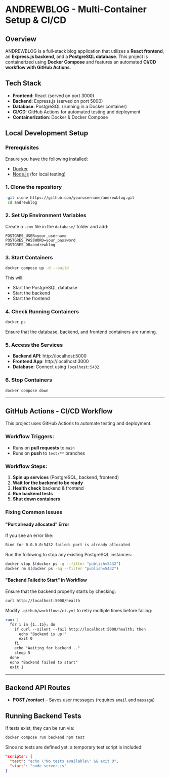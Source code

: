 # ANDREWBLOG - Multi-Container Setup & CI/CD

## Overview
ANDREWBLOG is a full-stack blog application that utilizes a **React frontend**, an **Express.js backend**, and a **PostgreSQL database**. This project is containerized using **Docker Compose** and features an automated **CI/CD workflow with GitHub Actions**.

## Tech Stack
- **Frontend**: React (served on port 3000)
- **Backend**: Express.js (served on port 5000)
- **Database**: PostgreSQL (running in a Docker container)
- **CI/CD**: GitHub Actions for automated testing and deployment
- **Containerization**: Docker & Docker Compose

## Local Development Setup
### Prerequisites
Ensure you have the following installed:
- [Docker](https://docs.docker.com/get-docker/)
- [Node.js](https://nodejs.org/) (for local testing)

### 1. Clone the repository
```sh
 git clone https://github.com/yourusername/andrewblog.git
 cd andrewblog
```

### 2. Set Up Environment Variables
Create a `.env` file in the `database/` folder and add:
```
POSTGRES_USER=your_username
POSTGRES_PASSWORD=your_password
POSTGRES_DB=andrewblog
```

### 3. Start Containers
```sh
docker compose up -d --build
```
This will:
- Start the PostgreSQL database
- Start the backend
- Start the frontend

### 4. Check Running Containers
```sh
docker ps
```
Ensure that the database, backend, and frontend containers are running.

### 5. Access the Services
- **Backend API**: http://localhost:5000
- **Frontend App**: http://localhost:3000
- **Database**: Connect using `localhost:5432`

### 6. Stop Containers
```sh
docker compose down
```

---

## GitHub Actions - CI/CD Workflow
This project uses GitHub Actions to automate testing and deployment.

### Workflow Triggers:
- Runs on **pull requests** to `main`
- Runs on **push** to `test/**` branches

### Workflow Steps:
1. **Spin up services** (PostgreSQL, backend, frontend)
2. **Wait for the backend to be ready**
3. **Health check** backend & frontend
4. **Run backend tests**
5. **Shut down containers**

### Fixing Common Issues
#### "Port already allocated" Error
If you see an error like:
```sh
Bind for 0.0.0.0:5432 failed: port is already allocated
```
Run the following to stop any existing PostgreSQL instances:
```sh
docker stop $(docker ps -q --filter "publish=5432")
docker rm $(docker ps -aq --filter "publish=5432")
```

#### "Backend Failed to Start" in Workflow
Ensure that the backend properly starts by checking:
```sh
curl http://localhost:5000/health
```
Modify `.github/workflows/ci.yml` to retry multiple times before failing:
```yaml
run: |
  for i in {1..15}; do
    if curl --silent --fail http://localhost:5000/health; then
      echo "Backend is up!"
      exit 0
    fi
    echo "Waiting for backend..."
    sleep 5
  done
  echo "Backend failed to start"
  exit 1
```

---

## Backend API Routes
- **POST /contact** – Saves user messages (requires `email` and `message`)

## Running Backend Tests
If tests exist, they can be run via:
```sh
docker compose run backend npm test
```

Since no tests are defined yet, a temporary test script is included:
```json
"scripts": {
  "test": "echo \"No tests available\" && exit 0",
  "start": "node server.js"
}
```